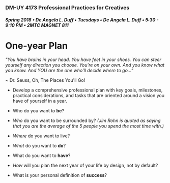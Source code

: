 ### DM-UY 4173 Professional Practices for Creatives
##### Spring 2018 • De Angela L. Duff • Tuesdays • De Angela L. Duff • 5:30 - 9:10 PM • 2MTC MAGNET 811

# One-year Plan

_"You have brains in your head. You have feet in your shoes. You can steer yourself any direction you choose. You're on your own. And you know what you know. And YOU are the one who'll decide where to go..."_

~ Dr. Seuss, Oh, The Places You'll Go!

* Develop a comprehensive professional plan with key goals, milestones, practical considerations, and tasks that are oriented around a vision you have of yourself in a year.

* Who do you want to **be**?
* *Who* do you want to be surrounded by? *(Jim Rohn is quoted as saying that you are the average of the 5 people you spend the most time with.)*
* *Where* do you want to live?
* *What* do you want to **do**?
* What do you want to **have**?
* *How* will you plan the next year of your life by design, not by default?
* What is your personal definition of **success**?


